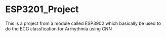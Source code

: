 # ESP3201_Project
This is a project from a module called ESP3902 which basically be used to do the ECG classfication for Arrhythmia using CNN
